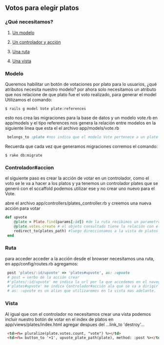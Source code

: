 ##  Votos para elegir platos

### ¿Qué necesitamos?

1. [Un modelo](/tutos/votes.md#modelo)

2. [Un controlador y acción](/tutos/votes.md#controladoraccion)

3. [Una ruta](/tutos/votes.md#ruta)

4. [Una vista](/tutos/votes.md#vista)


### Modelo

Queremos habilitar un botón de votaciones por plato para lo usuarios, ¿qué atributos necesita nuestro modelo?
por ahora solo necesitamos un atributo que nos relacione de que plato fue el voto realizado, para generar el model Utilizamos el comando:
```
$ rails g model Vote plate:references
```
esto nos crea las migraciones para la base de datos y un modelo vote.rb en app/models y el tipo references nos genera la relación entre modelos 
en la siguiente linea que esta el el archivo app/models/vote.rb
```ruby
 belongs_to :plate #nos indica que el modelo Vote pertenece a un plate 
```
Recuerda que cada vez que generamos migraciones corremos el comando:
```
$ rake db:migrate
```

### Controlador#accion

el siguiente paso es crear la acción de votar en un controlador, como el voto se le va a hacer a los platos y ya tenemos un controlador plates
que se generó con el sccaffold podemos utilizar ese y no crear uno nuevo para el Vote.

abre el archivo app/controllers/plates_controller.rb y creemos una nueva acción para votar
``` ruby
def upvote
    @plate = Plate.find(params[:id]) #de la ruta recibimos un parametro con el id del plato por el que votaron y consultamos de la bd el objeto plato con ese id y lo almacenamos en una variable de clase definida como @plate
    @plate.votes.create # el objeto consultado tiene la relación con el modelo vote por lo cual podemos acceder a él con .votes y utilizamos .create que nos crea un registro en la bd con el id de nuestro objeto @plate
    redirect_to(plates_path) #luego direccionamos a la vista de platos nuevamente.
 end
```

### Ruta

para acceder acceder a la acción desde el browser necesitamos una ruta, en app/config/routes.rb agregamos:

```ruby
 post 'plates/:id/upvote' => 'plates#upvote', as: :upvote
 # post = verbo de la acción crear
 #'plates/:id/upvote' me indica la url por la que accedemos en el navegador el id que tiene dos puntos al inicio indica que es dinamico se pone el id del plato al que se le va  hacer el voto  y es el parametro que recibimos anteriormente enla acción 
 #'plates#upvote' me indica Controlador#acción ala que se va a dirigir esa ruta
 # as: :upvote es un alias que utilizaremos en la vista mas adelante.
```

### Vista

Al igual que con el controlador no necesitamos crear una vista podemos incluir nuestro botón de votar en el index de platos
en app/views/plates/index.html agregar despues del ...link_to 'destroy'...
```html
 <td><%= pluralize(plate.votes.count, "vote") %></td>
 <td><%= button_to '+1', upvote_plate_path(plate), method: :post %></td>
```

